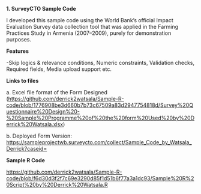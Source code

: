 **1. SurveyCTO Sample Code**

I developed this sample code using the World Bank’s official Impact Evaluation Survey data collection tool that was applied in the Farming Practices Study in Armenia (2007–2009), purely for demonstration purposes.

**Features**

-Skip logics & relevance conditions, Numeric constraints, Validation checks, Required fields, Media upload support etc.  

**Links to files**

a. Excel file format of the Form Designed 
(https://github.com/derrick2watsala/Sample-R-code/blob/1776908be3d660b7b73c67509a83d2947754818d/Survey%20Questionnaire%20Design%20-%20Sample%20Programme%20of%20the%20form%20Used%20by%20Derrick%20Watsala.xlsx)

b. Deployed Form Version: https://sampleprojectwb.surveycto.com/collect/Sample_Code_by_Watsala_Derrick?caseid= 

**Sample R Code**

https://github.com/derrick2watsala/Sample-R-code/blob/f6d30d3f2f7c69e3290d85f1d51b6f77a3a1dc93/Sample%20R%20Script%20by%20Derrick%20Watsala.R

